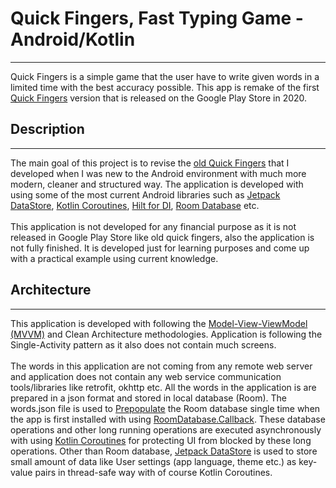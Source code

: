 # Quick Fingers, Fast Typing Game - Android/Kotlin
---
Quick Fingers is a simple game that the user have to write given words in a limited time with the best accuracy possible. This app is remake of the first <a href="https://play.google.com/store/apps/details?id=ahmet.bozkan.quickfingers&hl=tr&gl=US" target="_blank">Quick Fingers</a> version that is released on the Google Play Store in 2020.

## Description
---
The main goal of this project is to revise the <a href="https://play.google.com/store/apps/details?id=ahmet.bozkan.quickfingers&hl=tr&gl=US" target="_blank">old Quick Fingers</a> that I developed when I was new to the Android environment with much more modern, cleaner and structured way. The application is developed with using some of the most current Android libraries such as <a href="https://developer.android.com/topic/libraries/architecture/datastore?gclid=EAIaIQobChMIv-zh_rSF9wIVU5nVCh2MCwW7EAAYASAAEgKoofD_BwE&gclsrc=aw.ds" target="_blank">Jetpack DataStore</a>, <a href="https://developer.android.com/kotlin/coroutines?gclid=EAIaIQobChMI7Me-lrWF9wIV1PhRCh1OOwC_EAAYASAAEgJk9_D_BwE&gclsrc=aw.ds" target="_blank">Kotlin Coroutines</a>, <a href="https://developer.android.com/training/dependency-injection/hilt-android" target="_blank">Hilt for DI</a>, <a href="https://developer.android.com/training/data-storage/room" target="_blank">Room Database</a> etc. 
</br></br>
This application is not developed for any financial purpose as it is not released in Google Play Store like old quick fingers, also the application is not fully finished. It is developed just for learning purposes and come up with a practical example using current knowledge.

## Architecture
---
This application is developed with following the <a href="https://developer.android.com/jetpack/guide?gclid=EAIaIQobChMImePW5LiF9wIVEdN3Ch2kgg1OEAAYASAAEgJ2-vD_BwE&gclsrc=aw.ds" target="_blank">Model-View-ViewModel (MVVM)</a> and Clean Architecture methodologies. Application is following the Single-Activity pattern as it also does not contain much screens. 
</br></br>
The words in this application are not coming from any remote web server and application does not contain any web service communication tools/libraries like retrofit, okhttp etc. All the words in the application is are prepared in a json format and stored in local database (Room). The words.json file is used to <a href="https://developer.android.google.cn/training/data-storage/room/prepopulate?hl=en" target="_blank">Prepopulate</a> the Room database single time when the app is first installed with using <a href="https://developer.android.com/reference/android/arch/persistence/room/RoomDatabase.Callback" target="_blank">RoomDatabase.Callback</a>. These database operations and other long running operations are executed asynchronously with using <a href="https://developer.android.com/kotlin/coroutines?gclid=EAIaIQobChMI7Me-lrWF9wIV1PhRCh1OOwC_EAAYASAAEgJk9_D_BwE&gclsrc=aw.ds" target="_blank">Kotlin Coroutines</a> for protecting UI from blocked by these long operations. Other than Room database, <a href="https://developer.android.com/topic/libraries/architecture/datastore?gclid=EAIaIQobChMIv-zh_rSF9wIVU5nVCh2MCwW7EAAYASAAEgKoofD_BwE&gclsrc=aw.ds" target="_blank">Jetpack DataStore</a> is used to store small amount of data like User settings (app language, theme etc.) as key-value pairs in thread-safe way with of course Kotlin Coroutines.
</br></br>
